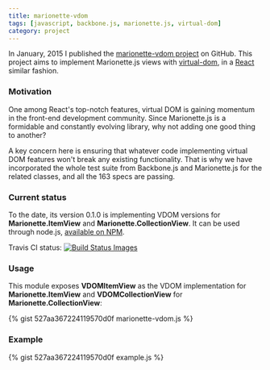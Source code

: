 ```yaml
---
title: marionette-vdom
tags: [javascript, backbone.js, marionette.js, virtual-dom]
category: project
---
```


In January, 2015 I published the [marionette-vdom project](https://github.com/tiagorg/marionette-vdom) on GitHub. This project aims to implement Marionette.js views with [virtual-dom](https://github.com/Matt-Esch/virtual-dom), in a [React](http://facebook.github.io/react/) similar fashion.

### Motivation

One among React's top-notch features, virtual DOM is gaining momentum in the front-end development community. Since Marionette.js is a formidable and constantly evolving library, why not adding one good thing to another?

A key concern here is ensuring that whatever code implementing virtual DOM features won't break any existing functionality. That is why we have incorporated the whole test suite from Backbone.js and Marionette.js for the related classes, and all the 163 specs are passing.

### Current status

To the date, its version 0.1.0 is implementing VDOM versions for **Marionette.ItemView** and **Marionette.CollectionView**. It can be used through node.js, [available on NPM](https://www.npmjs.com/package/marionette-vdom).

Travis CI status: <a href="https://travis-ci.org/tiagorg/marionette-vdom"><img src="https://travis-ci.org/tiagorg/marionette-vdom.svg?branch=master" title="Build Status Images"></a>

### Usage

This module exposes **VDOMItemView** as the VDOM implementation for **Marionette.ItemView** and **VDOMCollectionView** for **Marionette.CollectionView**:

{% gist 527aa367224119570d0f marionette-vdom.js %}

### Example

{% gist 527aa367224119570d0f example.js %}
